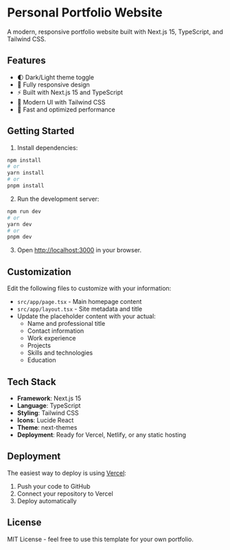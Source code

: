 # Personal Portfolio Website

A modern, responsive portfolio website built with Next.js 15, TypeScript, and Tailwind CSS. 

## Features

- 🌓 Dark/Light theme toggle
- 📱 Fully responsive design
- ⚡ Built with Next.js 15 and TypeScript
- 🎨 Modern UI with Tailwind CSS
- 🚀 Fast and optimized performance

## Getting Started

1. Install dependencies:
```bash
npm install
# or
yarn install
# or
pnpm install
```

2. Run the development server:
```bash
npm run dev
# or
yarn dev
# or
pnpm dev
```

3. Open [http://localhost:3000](http://localhost:3000) in your browser.

## Customization

Edit the following files to customize with your information:

- `src/app/page.tsx` - Main homepage content
- `src/app/layout.tsx` - Site metadata and title
- Update the placeholder content with your actual:
  - Name and professional title
  - Contact information
  - Work experience
  - Projects
  - Skills and technologies
  - Education

## Tech Stack

- **Framework**: Next.js 15
- **Language**: TypeScript
- **Styling**: Tailwind CSS
- **Icons**: Lucide React
- **Theme**: next-themes
- **Deployment**: Ready for Vercel, Netlify, or any static hosting

## Deployment

The easiest way to deploy is using [Vercel](https://vercel.com):

1. Push your code to GitHub
2. Connect your repository to Vercel
3. Deploy automatically

## License

MIT License - feel free to use this template for your own portfolio.
